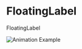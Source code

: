 FloatingLabel
=============

FloatingLabel


![Animation Example](https://github.com/hardik-trivedi/FloatingLabel/blob/master/form-animation-_gif_-1.gif)
